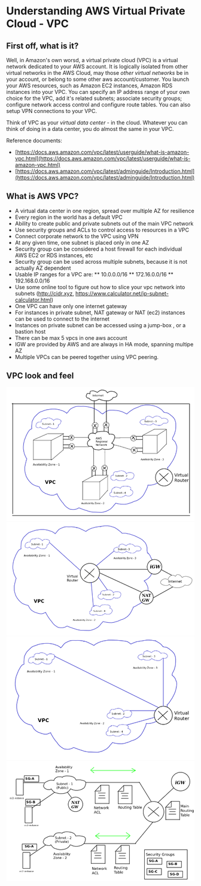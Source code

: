 # Understanding AWS Virtual Private Cloud - VPC
## First off, what is it?
Well, in Amazon's own worsd, a virtual private cloud (VPC) is a virtual network dedicated to your AWS account. It is logically isolated from other virtual networks in the AWS Cloud, may those *other virtual networks* be in your account, or belong to some other aws account/customer. You launch your AWS resources, such as Amazon EC2 instances, Amazon RDS instances into your VPC. You can specify an IP address range of your own choice for the VPC, add it's related subnets; associate security groups; configure network access control and configure route tables. You can also setup VPN connections to your VPC.

Think of VPC as your *virtual data center* - in the cloud. Whatever you can think of doing in a data center, you do almost the same in your VPC.


Reference documents:
* [https://docs.aws.amazon.com/vpc/latest/userguide/what-is-amazon-vpc.html](https://docs.aws.amazon.com/vpc/latest/userguide/what-is-amazon-vpc.html)
* [https://docs.aws.amazon.com/vpc/latest/adminguide/Introduction.html](https://docs.aws.amazon.com/vpc/latest/adminguide/Introduction.html)

## What is AWS VPC?
* A virtual data center in one region, spread over multiple AZ for resilience
* Every region in the world has a default VPC
* Ability to create public and private subnets out of the main VPC network
* Use security groups and ACLs to control access to resources in a VPC
* Connect corporate network to the VPC using VPN
* At any given time, one subnet is placed only in one AZ
* Security group can be considered a host firewall for each individual AWS EC2 or RDS instances, etc
* Security group can be used across multiple subnets, because it is not actually AZ dependent
* Usable IP ranges for a VPC are:
** 10.0.0.0/16
** 172.16.0.0/16
** 192.168.0.0/16
* Use some online tool to figure out how to slice your vpc network into subnets (http://cidr.xyz, https://www.calculator.net/ip-subnet-calculator.html)
* One VPC can have only one internet gateway
* For instances in private subnet, NAT gateway or NAT (ec2) instances can be used to connect to the internet
* Instances on private subnet can be accessed using a jump-box , or a bastion host
* There can be max 5 vpcs in one aws account
* IGW are provided by AWS and are always in HA mode, spanning multipe AZ
* Multiple VPCs can be peered together using VPC peering.


## VPC look and feel

![vpc-1.png](vpc-1.png)
![vpc-2.png](vpc-2.png)
![vpc-3.png](vpc-3.png)
![vpc-4.png](vpc-4.png)

